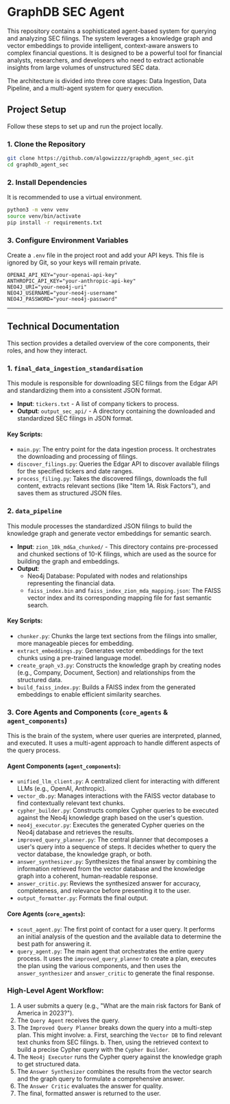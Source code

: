 # GraphDB SEC Agent

This repository contains a sophisticated agent-based system for querying and analyzing SEC filings. The system leverages a knowledge graph and vector embeddings to provide intelligent, context-aware answers to complex financial questions. It is designed to be a powerful tool for financial analysts, researchers, and developers who need to extract actionable insights from large volumes of unstructured SEC data.

The architecture is divided into three core stages: Data Ingestion, Data Pipeline, and a multi-agent system for query execution.

## Project Setup

Follow these steps to set up and run the project locally.

### 1. Clone the Repository

```bash
git clone https://github.com/algowizzzz/graphdb_agent_sec.git
cd graphdb_agent_sec
```

### 2. Install Dependencies

It is recommended to use a virtual environment.

```bash
python3 -m venv venv
source venv/bin/activate
pip install -r requirements.txt
```

### 3. Configure Environment Variables

Create a `.env` file in the project root and add your API keys. This file is ignored by Git, so your keys will remain private.

```env
OPENAI_API_KEY="your-openai-api-key"
ANTHROPIC_API_KEY="your-anthropic-api-key"
NEO4J_URI="your-neo4j-uri"
NEO4J_USERNAME="your-neo4j-username"
NEO4J_PASSWORD="your-neo4j-password"
```

---

## Technical Documentation

This section provides a detailed overview of the core components, their roles, and how they interact.

### 1. `final_data_ingestion_standardisation`

This module is responsible for downloading SEC filings from the Edgar API and standardizing them into a consistent JSON format.

-   **Input**: `tickers.txt` - A list of company tickers to process.
-   **Output**: `output_sec_api/` - A directory containing the downloaded and standardized SEC filings in JSON format.

#### Key Scripts:

-   `main.py`: The entry point for the data ingestion process. It orchestrates the downloading and processing of filings.
-   `discover_filings.py`: Queries the Edgar API to discover available filings for the specified tickers and date ranges.
-   `process_filing.py`: Takes the discovered filings, downloads the full content, extracts relevant sections (like "Item 1A. Risk Factors"), and saves them as structured JSON files.

### 2. `data_pipeline`

This module processes the standardized JSON filings to build the knowledge graph and generate vector embeddings for semantic search.

-   **Input**: `zion_10k_md&a_chunked/` - This directory contains pre-processed and chunked sections of 10-K filings, which are used as the source for building the graph and embeddings.
-   **Output**:
    -   Neo4j Database: Populated with nodes and relationships representing the financial data.
    -   `faiss_index.bin` and `faiss_index_zion_mda_mapping.json`: The FAISS vector index and its corresponding mapping file for fast semantic search.

#### Key Scripts:

-   `chunker.py`: Chunks the large text sections from the filings into smaller, more manageable pieces for embedding.
-   `extract_embeddings.py`: Generates vector embeddings for the text chunks using a pre-trained language model.
-   `create_graph_v3.py`: Constructs the knowledge graph by creating nodes (e.g., Company, Document, Section) and relationships from the structured data.
-   `build_faiss_index.py`: Builds a FAISS index from the generated embeddings to enable efficient similarity searches.

### 3. Core Agents and Components (`core_agents` & `agent_components`)

This is the brain of the system, where user queries are interpreted, planned, and executed. It uses a multi-agent approach to handle different aspects of the query process.

#### Agent Components (`agent_components`):

-   `unified_llm_client.py`: A centralized client for interacting with different LLMs (e.g., OpenAI, Anthropic).
-   `vector_db.py`: Manages interactions with the FAISS vector database to find contextually relevant text chunks.
-   `cypher_builder.py`: Constructs complex Cypher queries to be executed against the Neo4j knowledge graph based on the user's question.
-   `neo4j_executor.py`: Executes the generated Cypher queries on the Neo4j database and retrieves the results.
-   `improved_query_planner.py`: The central planner that decomposes a user's query into a sequence of steps. It decides whether to query the vector database, the knowledge graph, or both.
-   `answer_synthesizer.py`: Synthesizes the final answer by combining the information retrieved from the vector database and the knowledge graph into a coherent, human-readable response.
-   `answer_critic.py`: Reviews the synthesized answer for accuracy, completeness, and relevance before presenting it to the user.
-   `output_formatter.py`: Formats the final output.

#### Core Agents (`core_agents`):

-   `scout_agent.py`: The first point of contact for a user query. It performs an initial analysis of the question and the available data to determine the best path for answering it.
-   `query_agent.py`: The main agent that orchestrates the entire query process. It uses the `improved_query_planner` to create a plan, executes the plan using the various components, and then uses the `answer_synthesizer` and `answer_critic` to generate the final response.

### High-Level Agent Workflow:

1.  A user submits a query (e.g., "What are the main risk factors for Bank of America in 2023?").
2.  The `Query Agent` receives the query.
3.  The `Improved Query Planner` breaks down the query into a multi-step plan. This might involve:
    a.  First, searching the `Vector DB` to find relevant text chunks from SEC filings.
    b.  Then, using the retrieved context to build a precise Cypher query with the `Cypher Builder`.
4.  The `Neo4j Executor` runs the Cypher query against the knowledge graph to get structured data.
5.  The `Answer Synthesizer` combines the results from the vector search and the graph query to formulate a comprehensive answer.
6.  The `Answer Critic` evaluates the answer for quality.
7.  The final, formatted answer is returned to the user. 